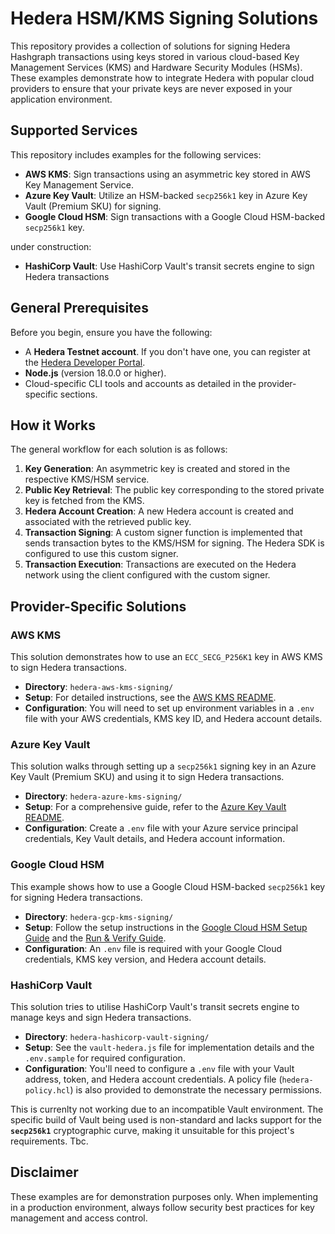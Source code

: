 # Hedera HSM/KMS Signing Solutions

This repository provides a collection of solutions for signing Hedera Hashgraph transactions using keys stored in various cloud-based Key Management Services (KMS) and Hardware Security Modules (HSMs). These examples demonstrate how to integrate Hedera with popular cloud providers to ensure that your private keys are never exposed in your application environment.

## Supported Services

This repository includes examples for the following services:

  * **AWS KMS**: Sign transactions using an asymmetric key stored in AWS Key Management Service.
  * **Azure Key Vault**: Utilize an HSM-backed `secp256k1` key in Azure Key Vault (Premium SKU) for signing.
  * **Google Cloud HSM**: Sign transactions with a Google Cloud HSM-backed `secp256k1` key.

  under construction:
  * **HashiCorp Vault**: Use HashiCorp Vault's transit secrets engine to sign Hedera transactions

## General Prerequisites

Before you begin, ensure you have the following:

  * A **Hedera Testnet account**. If you don't have one, you can register at the [Hedera Developer Portal](https://portal.hedera.com/register).
  * **Node.js** (version 18.0.0 or higher).
  * Cloud-specific CLI tools and accounts as detailed in the provider-specific sections.

## How it Works

The general workflow for each solution is as follows:

1.  **Key Generation**: An asymmetric key is created and stored in the respective KMS/HSM service.
2.  **Public Key Retrieval**: The public key corresponding to the stored private key is fetched from the KMS.
3.  **Hedera Account Creation**: A new Hedera account is created and associated with the retrieved public key.
4.  **Transaction Signing**: A custom signer function is implemented that sends transaction bytes to the KMS/HSM for signing. The Hedera SDK is configured to use this custom signer.
5.  **Transaction Execution**: Transactions are executed on the Hedera network using the client configured with the custom signer.

## Provider-Specific Solutions

### AWS KMS

This solution demonstrates how to use an `ECC_SECG_P256K1` key in AWS KMS to sign Hedera transactions.

  * **Directory**: `hedera-aws-kms-signing/`
  * **Setup**: For detailed instructions, see the [AWS KMS README](https://www.google.com/search?q=hedera-dev/hedera-hsm-signing/hedera-hsm-signing-ac36fb24037a2d3208687c1ad505977b557a1d56/hedera-aws-kms-signing/README.md).
  * **Configuration**: You will need to set up environment variables in a `.env` file with your AWS credentials, KMS key ID, and Hedera account details.

### Azure Key Vault

This solution walks through setting up a `secp256k1` signing key in an Azure Key Vault (Premium SKU) and using it to sign Hedera transactions.

  * **Directory**: `hedera-azure-kms-signing/`
  * **Setup**: For a comprehensive guide, refer to the [Azure Key Vault README](https://www.google.com/search?q=hedera-dev/hedera-hsm-signing/hedera-hsm-signing-ac36fb24037a2d3208687c1ad505977b557a1d56/hedera-azure-kms-signing/README.md).
  * **Configuration**: Create a `.env` file with your Azure service principal credentials, Key Vault details, and Hedera account information.

### Google Cloud HSM

This example shows how to use a Google Cloud HSM-backed `secp256k1` key for signing Hedera transactions.

  * **Directory**: `hedera-gcp-kms-signing/`
  * **Setup**: Follow the setup instructions in the [Google Cloud HSM Setup Guide](https://www.google.com/search?q=hedera-dev/hedera-hsm-signing/hedera-hsm-signing-ac36fb24037a2d3208687c1ad505977b557a1d56/hedera-gcp-kms-signing/README_setup.md) and the [Run & Verify Guide](https://www.google.com/search?q=hedera-dev/hedera-hsm-signing/hedera-hsm-signing-ac36fb24037a2d3208687c1ad505977b557a1d56/hedera-gcp-kms-signing/README.md).
  * **Configuration**: An `.env` file is required with your Google Cloud credentials, KMS key version, and Hedera account details.

### HashiCorp Vault

This solution tries to utilise HashiCorp Vault's transit secrets engine to manage keys and sign Hedera transactions. 

  * **Directory**: `hedera-hashicorp-vault-signing/`
  * **Setup**: See the `vault-hedera.js` file for implementation details and the `.env.sample` for required configuration.
  * **Configuration**: You'll need to configure a `.env` file with your Vault address, token, and Hedera account credentials. A policy file (`hedera-policy.hcl`) is also provided to demonstrate the necessary permissions.

This is currenlty not working due to an incompatible Vault environment. The specific build of Vault being used is non-standard and lacks support for the **`secp256k1`** cryptographic curve, making it unsuitable for this project's requirements. Tbc.

## Disclaimer

These examples are for demonstration purposes only. When implementing in a production environment, always follow security best practices for key management and access control.